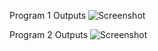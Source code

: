 Program 1 Outputs
![Screenshot](https://user-images.githubusercontent.com/123573986/217627269-e317fe58-0a57-41c9-86b7-05edc5394b35.png)

Program 2 Outputs
![Screenshot](https://user-images.githubusercontent.com/123573986/217627382-061c212b-f694-42d7-83d2-824858c34d55.png)
